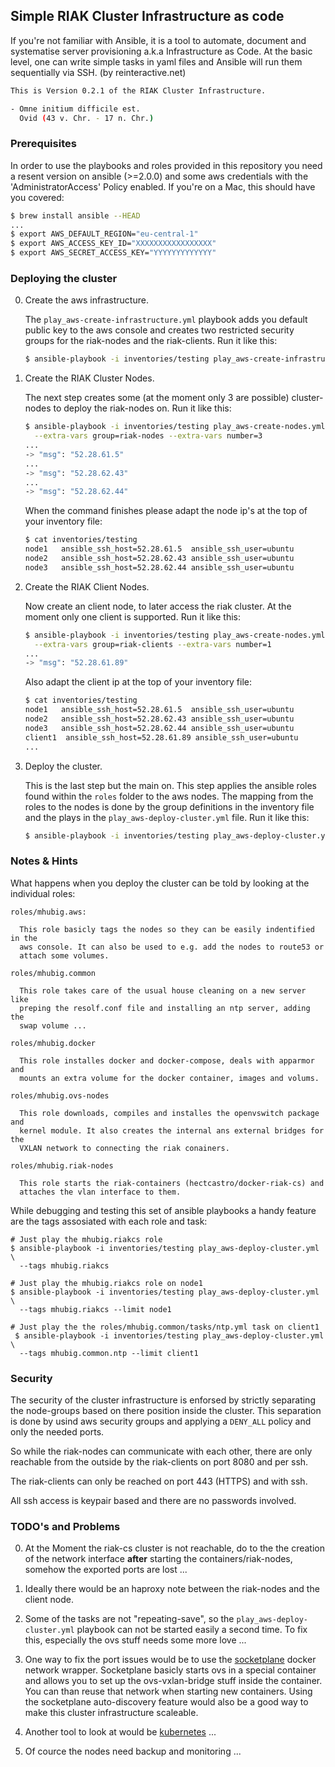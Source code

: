## Simple RIAK Cluster Infrastructure as code

If you're not familiar with Ansible, it is a tool to automate, document and systematise server
provisioning a.k.a Infrastructure as Code. At the basic level, one can write simple tasks in yaml
files and Ansible will run them sequentially via SSH. (by reinteractive.net)

```bash
This is Version 0.2.1 of the RIAK Cluster Infrastructure.

- Omne initium difficile est.
  Ovid (43 v. Chr. - 17 n. Chr.)
```

### Prerequisites

In order to use the playbooks and roles provided in this repository you need a resent version
on ansible (>=2.0.0) and some aws credentials with the 'AdministratorAccess' Policy enabled.
If you're on a Mac, this should have you covered:

```bash
$ brew install ansible --HEAD
...
$ export AWS_DEFAULT_REGION="eu-central-1"
$ export AWS_ACCESS_KEY_ID="XXXXXXXXXXXXXXXXX"
$ export AWS_SECRET_ACCESS_KEY="YYYYYYYYYYYYY"
```

### Deploying the cluster

00. Create the aws infrastructure.

    The `play_aws-create-infrastructure.yml` playbook adds you default public key
    to the aws console and creates two restricted security groups for the
    riak-nodes and the riak-clients. Run it like this:

    ```bash
    $ ansible-playbook -i inventories/testing play_aws-create-infrastructure.yml
    ```

00. Create the RIAK Cluster Nodes.

    The next step creates some (at the moment only 3 are possible) cluster-nodes
    to deploy the riak-nodes on. Run it like this:

    ```bash
    $ ansible-playbook -i inventories/testing play_aws-create-nodes.yml \
      --extra-vars group=riak-nodes --extra-vars number=3
    ...
    -> "msg": "52.28.61.5"
    ...
    -> "msg": "52.28.62.43"
    ...
    -> "msg": "52.28.62.44"
    ```

    When the command finishes please adapt the node ip's at the top of your
    inventory file:

    ```bash
    $ cat inventories/testing
    node1   ansible_ssh_host=52.28.61.5  ansible_ssh_user=ubuntu
    node2   ansible_ssh_host=52.28.62.43 ansible_ssh_user=ubuntu
    node3   ansible_ssh_host=52.28.62.44 ansible_ssh_user=ubuntu
    ```

00. Create the RIAK Client Nodes.

    Now create an client node, to later access the riak cluster. At the moment
    only one client is supported. Run it like this:

    ```bash
    $ ansible-playbook -i inventories/testing play_aws-create-nodes.yml \
      --extra-vars group=riak-clients --extra-vars number=1
    ...
    -> "msg": "52.28.61.89"
    ```

    Also adapt the client ip at the top of your inventory file:

    ```bash
    $ cat inventories/testing
    node1   ansible_ssh_host=52.28.61.5  ansible_ssh_user=ubuntu
    node2   ansible_ssh_host=52.28.62.43 ansible_ssh_user=ubuntu
    node3   ansible_ssh_host=52.28.62.44 ansible_ssh_user=ubuntu
    client1  ansible_ssh_host=52.28.61.89 ansible_ssh_user=ubuntu
    ...
    ```

00. Deploy the cluster.

    This is the last step but the main on. This step applies the ansible roles
    found within the `roles` folder to the aws nodes. The mapping from the roles
    to the nodes is done by the group definitions in the inventory file and the
    plays in the `play_aws-deploy-cluster.yml` file. Run it like this:

    ```bash
    $ ansible-playbook -i inventories/testing play_aws-deploy-cluster.yml
    ```

### Notes & Hints

What happens when you deploy the cluster can be told by looking at the individual roles:

    roles/mhubig.aws:

      This role basicly tags the nodes so they can be easily indentified in the
      aws console. It can also be used to e.g. add the nodes to route53 or
      attach some volumes.

    roles/mhubig.common

      This role takes care of the usual house cleaning on a new server like
      preping the resolf.conf file and installing an ntp server, adding the
      swap volume ...

    roles/mhubig.docker

      This role installes docker and docker-compose, deals with apparmor and
      mounts an extra volume for the docker container, images and volums.

    roles/mhubig.ovs-nodes

      This role downloads, compiles and installes the openvswitch package and
      kernel module. It also creates the internal ans external bridges for the
      VXLAN network to connecting the riak conainers.

    roles/mhubig.riak-nodes

      This role starts the riak-containers (hectcastro/docker-riak-cs) and
      attaches the vlan interface to them.

While debugging and testing this set of ansible playbooks a handy feature are
the tags assosiated with each role and task:

    # Just play the mhubig.riakcs role
    $ ansible-playbook -i inventories/testing play_aws-deploy-cluster.yml \
      --tags mhubig.riakcs

    # Just play the mhubig.riakcs role on node1
    $ ansible-playbook -i inventories/testing play_aws-deploy-cluster.yml \
      --tags mhubig.riakcs --limit node1

    # Just play the the roles/mhubig.common/tasks/ntp.yml task on client1
     $ ansible-playbook -i inventories/testing play_aws-deploy-cluster.yml \
      --tags mhubig.common.ntp --limit client1

### Security

The security of the cluster infrastructure is enforsed by strictly separating the node-groups
based on there position inside the cluster. This separation is done by usind aws security groups
and applying a `DENY_ALL` policy and only the needed ports.

So while the riak-nodes can communicate with each other, there are only reachable from the
outside by the riak-clients on port 8080 and per ssh.

The riak-clients can only be reached on port 443 (HTTPS) and with ssh.

All ssh access is keypair based and there are no passwords involved.

### TODO's and Problems

00. At the Moment the riak-cs cluster is not reachable, do to the the creation
    of the network interface **after** starting the containers/riak-nodes, somehow
    the exported ports are lost ...

00. Ideally there would be an haproxy note between the riak-nodes and the client node.

00. Some of the tasks are not "repeating-save", so the `play_aws-deploy-cluster.yml`
    playbook can not be started easily a second time. To fix this, especially the
    ovs stuff needs some more love ...

00. One way to fix the port issues would be to use the [socketplane][1] docker
    network wrapper. Socketplane basicly starts ovs in a special container and
    allows you to set up the ovs-vxlan-bridge stuff inside the container. You
    can than reuse that network when starting new containers. Using the socketplane
    auto-discovery feature would also be a good way to make this cluster
    infrastructure scaleable.

00. Another tool to look at would be [kubernetes][2] ...

00. Of cource the nodes need backup and monitoring ...

[1]: https://github.com/socketplane/socketplane
[2]: http://kubernetes.io
